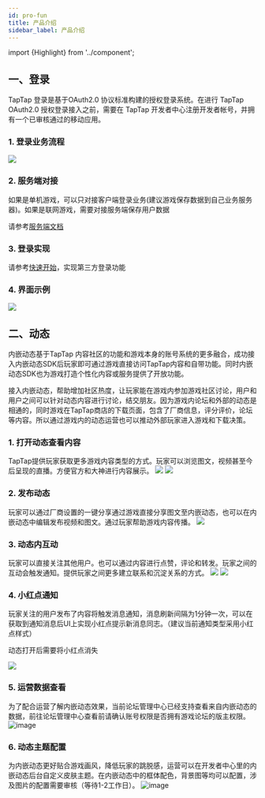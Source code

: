 ```yaml
---
id: pro-fun
title: 产品介绍
sidebar_label: 产品介绍
---
```

import {Highlight} from '../component';

## 一、登录
TapTap 登录是基于OAuth2.0 协议标准构建的授权登录系统。在进行 TapTap OAuth2.0 授权登录接入之前，需要在 TapTap 开发者中心注册开发者帐号，并拥有一个已审核通过的移动应用。

### 1. 登录业务流程
![](https://qnblog.ijemy.com/xd-loginflow.png)

### 2. 服务端对接
如果是单机游戏，可以只对接客户端登录业务(建议游戏保存数据到自己业务服务器)。如果是联网游戏，需要对接服务端保存用户数据

请参考[服务端文档](/api/service)
### 3. 登录实现
请参考[快速开始](/sdk/tap-unity)，实现第三方登录功能  

### 4. 界面示例
![](https://qnblog.ijemy.com/xd-taploginview.png)
<!-- ## 二、数据收集
如需开通，请联系我们的技术支持 QQ：3171097571 邮件：support@tapdb.com -->

## 二、动态
内嵌动态基于TapTap 内容社区的功能和游戏本身的账号系统的更多融合，成功接入内嵌动态SDK后玩家即可通过游戏直接访问TapTap内容和自带功能。同时内嵌动态SDK也为游戏打造个性化内容或服务提供了开放功能。

接入内嵌动态，帮助增加社区热度，让玩家能在游戏内参加游戏社区讨论，用户和用户之间可以针对动态内容进行讨论，结交朋友。因为游戏内论坛和外部的动态是相通的，同时游戏在TapTap商店的下载页面，包含了厂商信息，评分评价，论坛等内容。所以通过游戏内的动态运营也可以推动外部玩家进入游戏和下载决策。
### 1. 打开动态查看内容
TapTap提供玩家获取更多游戏内容类型的方式。玩家可以浏览图文，视频甚至今后呈现的直播。方便官方和大神进行内容展示。
![](https://qnblog.ijemy.com/xd-moment01.png)
![](https://qnblog.ijemy.com/xd-moment02.png)

### 2. 发布动态
玩家可以通过厂商设置的一键分享通过游戏直接分享图文至内嵌动态，也可以在内嵌动态中编辑发布视频和图文。通过玩家帮助游戏内容传播。
![](https://qnblog.ijemy.com/xd-moment05.png)

### 3. 动态内互动
玩家可以直接关注其他用户。也可以通过内容进行点赞，评论和转发。玩家之间的互动会触发通知。提供玩家之间更多建立联系和沉淀关系的方式。
![](https://qnblog.ijemy.com/xd-moment03.png)
![](https://qnblog.ijemy.com/xd-moment04.png)

### 4. 小红点通知

玩家关注的用户发布了内容将触发消息通知，消息刷新间隔为1分钟一次，可以在获取到通知消息后UI上实现小红点提示新消息同志。（建议当前通知类型采用小红点样式）

<Highlight color="#f00">动态打开后需要将小红点消失</Highlight>

![](https://qnblog.ijemy.com/xd-moment06.png)

### 5. 运营数据查看
为了配合运营了解内嵌动态效果，当前论坛管理中心已经支持查看来自内嵌动态的数据，前往论坛管理中心查看前请确认账号权限是否拥有游戏论坛的版主权限。
![image](https://qnblog.ijemy.com/xd_moment_yunying.png)
### 6. 动态主题配置
为内嵌动态更好贴合游戏画风，降低玩家的跳脱感，运营可以在开发者中心里的内嵌动态后台自定义皮肤主题。在内嵌动态中的框体配色，背景图等均可以配置，涉及图片的配置需要审核（等待1-2工作日）。
![image](https://qnblog.ijemy.com/xd_moment_bg.png)
